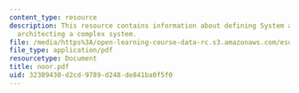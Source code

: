 ```yaml
---
content_type: resource
description: This resource contains information about defining System architecture,
  architecting a complex system.
file: /media/https%3A/open-learning-course-data-rc.s3.amazonaws.com/esd-342-advanced-system-architecture-spring-2006/32309430d2cd9789d248de841ba0f5f0_noor.pdf
file_type: application/pdf
resourcetype: Document
title: noor.pdf
uid: 32309430-d2cd-9789-d248-de841ba0f5f0
---
```

